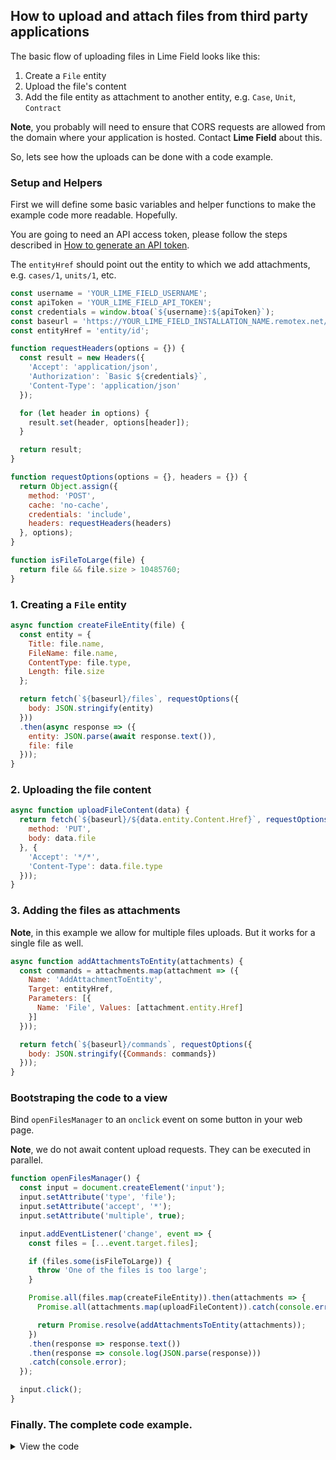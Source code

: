 ## How to upload and attach files from third party applications

The basic flow of uploading files in Lime Field looks like this:

1. Create a `File` entity
2. Upload the file's content
3. Add the file entity as attachment to another entity, e.g. `Case`, `Unit`, `Contract`

__Note__, you probably will need to ensure that CORS requests are allowed from the domain where your application is hosted. Contact __Lime Field__ about this.

So, lets see how the uploads can be done with a code example.

### Setup and Helpers

First we will define some basic variables and helper functions to make the example code more readable. Hopefully.

You are going to need an API access token, please follow the steps described in [How to generate an API token](generate-api-tokens.md).

The `entityHref` should point out the entity to which we add attachments, e.g. `cases/1`, `units/1`, etc.

```javascript
const username = 'YOUR_LIME_FIELD_USERNAME';
const apiToken = 'YOUR_LIME_FIELD_API_TOKEN';
const credentials = window.btoa(`${username}:${apiToken}`);
const baseurl = 'https://YOUR_LIME_FIELD_INSTALLATION_NAME.remotex.net/api';
const entityHref = 'entity/id';

function requestHeaders(options = {}) {
  const result = new Headers({
    'Accept': 'application/json',
    'Authorization': `Basic ${credentials}`,
    'Content-Type': 'application/json'
  });

  for (let header in options) {
    result.set(header, options[header]);
  }

  return result;
}

function requestOptions(options = {}, headers = {}) {
  return Object.assign({
    method: 'POST',
    cache: 'no-cache',
    credentials: 'include',
    headers: requestHeaders(headers)
  }, options);
}

function isFileToLarge(file) {
  return file && file.size > 10485760;
}
```

### 1. Creating a `File` entity

```javascript
async function createFileEntity(file) {
  const entity = {
    Title: file.name,
    FileName: file.name,
    ContentType: file.type,
    Length: file.size
  };

  return fetch(`${baseurl}/files`, requestOptions({
    body: JSON.stringify(entity)
  }))
  .then(async response => ({
    entity: JSON.parse(await response.text()),
    file: file
  }));
}
```

### 2. Uploading the file content

```javascript
async function uploadFileContent(data) {
  return fetch(`${baseurl}/${data.entity.Content.Href}`, requestOptions({
    method: 'PUT',
    body: data.file
  }, {
    'Accept': '*/*',
    'Content-Type': data.file.type
  }));
}
```

### 3. Adding the files as attachments

__Note__, in this example we allow for multiple files uploads. But it works for a single file as well.

```javascript
async function addAttachmentsToEntity(attachments) {
  const commands = attachments.map(attachment => ({
    Name: 'AddAttachmentToEntity',
    Target: entityHref,
    Parameters: [{
      Name: 'File', Values: [attachment.entity.Href]
    }]
  }));

  return fetch(`${baseurl}/commands`, requestOptions({
    body: JSON.stringify({Commands: commands})
  }));
}
```

### Bootstraping the code to a view

Bind `openFilesManager` to an `onclick` event on some button in your web page.

__Note__, we do not await content upload requests. They can be executed in parallel.

```javascript
function openFilesManager() {
  const input = document.createElement('input');
  input.setAttribute('type', 'file');
  input.setAttribute('accept', '*');
  input.setAttribute('multiple', true);

  input.addEventListener('change', event => {
    const files = [...event.target.files];

    if (files.some(isFileToLarge)) {
      throw 'One of the files is too large';
    }

    Promise.all(files.map(createFileEntity)).then(attachments => {
      Promise.all(attachments.map(uploadFileContent)).catch(console.error);

      return Promise.resolve(addAttachmentsToEntity(attachments));
    })
    .then(response => response.text())
    .then(response => console.log(JSON.parse(response)))
    .catch(console.error);
  });

  input.click();
}
```

### Finally. The complete code example.

<details>
<summary>View the code</summary>

```javascript
const username = 'YOUR_LIME_FIELD_USERNAME';
const apiToken = 'YOUR_LIME_FIELD_API_TOKEN';
const credentials = window.btoa(`${username}:${apiToken}`);
const baseurl = 'https://YOUR_LIME_FIELD_INSTALLATION_NAME.remotex.net/api';
const entityHref = 'entity/id';

function requestHeaders(options = {}) {
  const result = new Headers({
    'Accept': 'application/json',
    'Authorization': `Basic ${credentials}`,
    'Content-Type': 'application/json'
  });

  for (let header in options) {
    result.set(header, options[header]);
  }

  return result;
}

function requestOptions(options = {}, headers = {}) {
  return Object.assign({
    method: 'POST',
    cache: 'no-cache',
    credentials: 'include',
    headers: requestHeaders(headers)
  }, options);
}

function isFileToLarge(file) {
  return file && file.size > 10485760;
}

async function createFileEntity(file) {
  const entity = {
    Title: file.name,
    FileName: file.name,
    ContentType: file.type,
    Length: file.size
  };

  return fetch(`${baseurl}/files`, requestOptions({
    body: JSON.stringify(entity)
  }))
  .then(async response => ({
    entity: JSON.parse(await response.text()),
    file: file
  }));
}

async function uploadFileContent(data) {
  return fetch(`${baseurl}/${data.entity.Content.Href}`, requestOptions({
    method: 'PUT',
    body: data.file
  }, {
    'Accept': '*/*',
    'Content-Type': data.file.type
  }));
}

async function addAttachmentsToEntity(attachments) {
  const commands = attachments.map(attachment => ({
    Name: 'AddAttachmentToEntity',
    Target: entityHref,
    Parameters: [{
      Name: 'File', Values: [attachment.entity.Href]
    }]
  }));

  return fetch(`${baseurl}/commands`, requestOptions({
    body: JSON.stringify({Commands: commands})
  }));
}

function isFileToLarge(file) {
  return file && file.size > 10485760;
}

function openFilesManager() {
  const input = document.createElement('input');
  input.setAttribute('type', 'file');
  input.setAttribute('accept', '*');
  input.setAttribute('multiple', true);

  input.addEventListener('change', event => {
    const files = [...event.target.files];

    if (files.some(isFileToLarge)) {
      throw 'One of the files is too large';
    }

    Promise.all(files.map(createFileEntity)).then(attachments => {
      Promise.all(attachments.map(uploadFileContent)).catch(console.error);

      return Promise.resolve(addAttachmentsToEntity(attachments));
    })
    .then(response => response.text())
    .then(response => console.log(JSON.parse(response)))
    .catch(console.error);
  });

  input.click();
}
```
</details>

